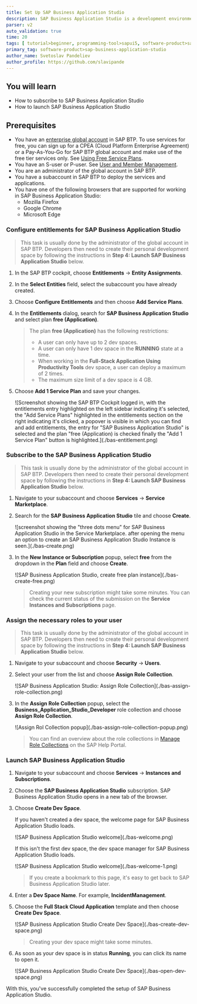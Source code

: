 ```yaml
---
title: Set Up SAP Business Application Studio
description: SAP Business Application Studio is a development environment available on SAP Business Technology Platform (BTP). Before you can start developing applications with SAP Business Application Studio, you must perform the required onboarding steps that are described in this tutorial.
parser: v2
auto_validation: true
time: 20
tags: [ tutorial>beginner, programming-tool>sapui5, software-product>sap-fiori, software-product>sap-business-technology-platform, software-product-function>sap-cloud-application-programming-model, topic>mobile, software-product>sap-mobile-cards, software-product>mobile-development-kit-client]
primary_tag: software-product>sap-business-application-studio
author_name: Svetoslav Pandeliev
author_profile: https://github.com/slavipande
---
```


## You will learn

- How to subscribe to SAP Business Application Studio
- How to launch SAP Business Application Studio

## Prerequisites

- You have an [enterprise global account](https://help.sap.com/docs/btp/sap-business-technology-platform/getting-global-account#loiod61c2819034b48e68145c45c36acba6e) in SAP BTP. To use services for free, you can sign up for a CPEA (Cloud Platform Enterprise Agreement) or a Pay-As-You-Go for SAP BTP global account and make use of the free tier services only. See [Using Free Service Plans](https://help.sap.com/docs/btp/sap-business-technology-platform/using-free-service-plans?version=Cloud).
- You have an S-user or P-user. See [User and Member Management](https://help.sap.com/docs/btp/sap-business-technology-platform/user-and-member-management).
- You are an administrator of the global account in SAP BTP.
- You have a subaccount in SAP BTP to deploy the services and applications.
- You have one of the following browsers that are supported for working in SAP Business Application Studio:
    - Mozilla Firefox
    - Google Chrome
    - Microsoft Edge

### Configure entitlements for SAP Business Application Studio

> This task is usually done by the administrator of the global account in SAP BTP. Developers then need to create their personal development space by following the instructions in **Step 4: Launch SAP Business Application Studio** below.
  
1. In the SAP BTP cockpit, choose **Entitlements** &rarr; **Entity Assignments**.

2. In the **Select Entities** field, select the subaccount you have already created.

3. Choose **Configure Entitlements** and then choose **Add Service Plans**.

4. In the **Entitlements** dialog, search for **SAP Business Application Studio** and select plan **free (Application)**.

    > The plan **free (Application)** has the following restrictions:
    >
    >- A user can only have up to 2 dev spaces.
    >- A user can only have 1 dev space in the **RUNNING** state at a time.
    >- When working in the **Full-Stack Application Using Productivity Tools** dev space, a user can deploy a maximum of 2 times.
    >- The maximum size limit of a dev space is 4 GB. 

5. Choose **Add 1 Service Plan** and save your changes.

    <!-- border; size:540px --> ![Screenshot showing the SAP BTP Cockpit logged in, with the entitlements entry highlighted on the left sidebar indicating it's selected, the "Add Service Plans" highlighted in the entitlements section on the right indicating it's clicked, a popover is visible in which you can find and add entitlements, the entry for "SAP Business Application Studio" is selected and the plan "free (Application) is checked finally the "Add 1 Service Plan" button is highlighted.](./bas-entitlement.png)

### Subscribe to the SAP Business Application Studio

> This task is usually done by the administrator of the global account in SAP BTP. Developers then need to create their personal development space by following the instructions in **Step 4: Launch SAP Business Application Studio** below.

1. Navigate to your subaccount and choose **Services** &rarr; **Service Marketplace**.

2. Search for the **SAP Business Application Studio** tile and choose **Create**.

    <!-- border; size:540px --> ![screenshot showing the "three dots menu" for SAP Business Application Studio in the Service Marketplace. after opening the menu an option to create an SAP Business Application Studio Instance is seen.](./bas-create.png)

3. In the **New Instance or Subscription** popup, select **free** from the dropdown in the **Plan** field and choose **Create**.

    <!-- border; size:540px --> ![SAP Business Application Studio, create free plan instance](./bas-create-free.png)

    > Creating your new subscription might take some minutes. You can check the current status of the submission on the **Service Instances and Subscriptions** page.

### Assign the necessary roles to your user

> This task is usually done by the administrator of the global account in SAP BTP. Developers then need to create their personal development space by following the instructions in **Step 4: Launch SAP Business Application Studio** below.

1. Navigate to your subaccount and choose **Security** &rarr; **Users**.

2. Select your user from the list and choose **Assign Role Collection**.

    <!-- border; size:540px --> ![SAP Business Application Studio: Assign Role Collection](./bas-assign-role-collection.png)

3. In the **Assign Role Collection** popup, select the **Business_Application_Studio_Developer** role collection and choose **Assign Role Collection**.

    <!-- border; size:540px --> ![Assign Rol Collection popup](./bas-assign-role-collection-popup.png)

    > You can find an overview about the role collections in [Manage Role Collections](https://help.sap.com/docs/bas/sap-business-application-studio/manage-role-collections) on the SAP Help Portal.

### Launch SAP Business Application Studio

1. Navigate to your subaccount and choose **Services** &rarr; **Instances and Subscriptions**.

2. Choose the **SAP Business Application Studio** subscription. SAP Business Application Studio opens in a new tab of the browser.

3. Choose **Create Dev Space**.

    If you haven't created a dev space, the welcome page for SAP Business Application Studio loads.

    <!-- border; size:540px --> ![SAP Business Application Studio welcome](./bas-welcome.png)

    If this isn't the first dev space, the dev space manager for SAP Business Application Studio loads.

    <!-- border; size:540px --> ![SAP Business Application Studio welcome](./bas-welcome-1.png)

    > If you create a bookmark to this page, it's easy to get back to SAP Business Application Studio later.

4. Enter a **Dev Space Name**. For example, **IncidentManagement**.

5. Choose the **Full Stack Cloud Application** template and then choose **Create Dev Space**.

    <!-- border; size:540px --> ![SAP Business Application Studio Create Dev Space](./bas-create-dev-space.png)

    > Creating your dev space might take some minutes.

6. As soon as your dev space is in status **Running**, you can click its name to open it.

    <!-- border; size:540px --> ![SAP Business Application Studio Create Dev Space](./bas-open-dev-space.png)

With this, you've successfully completed the setup of SAP Business Application Studio.
